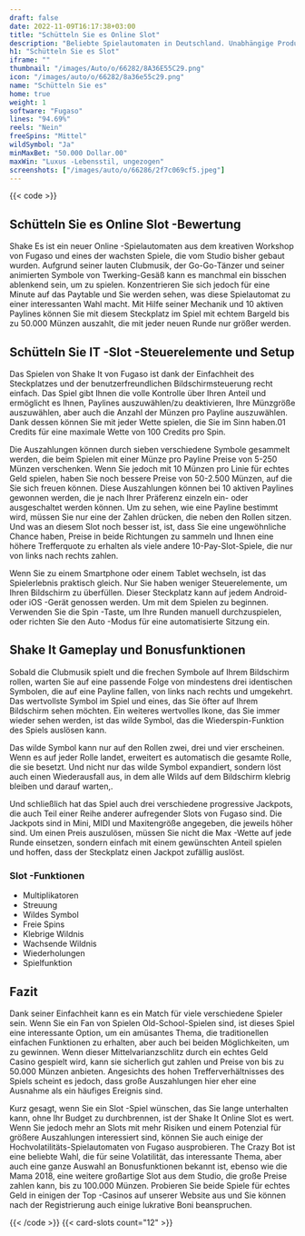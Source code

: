 ```yaml
---
draft: false
date: 2022-11-09T16:17:38+03:00
title: "Schütteln Sie es Online Slot"
description: "Beliebte Spielautomaten in Deutschland. Unabhängige Produktbewertungen und exklusive Anmeldeangebote. Jetzt spielen!"
h1: "Schütteln Sie es Slot"
iframe: ""
thumbnail: "/images/Auto/o/66282/8A36E55C29.png"
icon: "/images/auto/o/66282/8a36e55c29.png"
name: "Schütteln Sie es"
home: true
weight: 1
software: "Fugaso"
lines: "94.69%"
reels: "Nein"
freeSpins: "Mittel"
wildSymbol: "Ja"
minMaxBet: "50.000 Dollar.00"
maxWin: "Luxus -Lebensstil, ungezogen"
screenshots: ["/images/auto/o/66286/2f7c069cf5.jpeg"]
---
```


{{< code >}}<h2>Schütteln Sie es Online Slot -Bewertung</h2><p>Shake Es ist ein neuer Online -Spielautomaten aus dem kreativen Workshop von Fugaso und eines der wachsten Spiele, die vom Studio bisher gebaut wurden. Aufgrund seiner lauten Clubmusik, der Go-Go-Tänzer und seiner animierten Symbole von Twerking-Gesäß kann es manchmal ein bisschen ablenkend sein, um zu spielen. Konzentrieren Sie sich jedoch für eine Minute auf das Paytable und Sie werden sehen, was diese Spielautomat zu einer interessanten Wahl macht. Mit Hilfe seiner Mechanik und 10 aktiven Paylines können Sie mit diesem Steckplatz im Spiel mit echtem Bargeld bis zu 50.000 Münzen auszahlt, die mit jeder neuen Runde nur größer werden.</p><h2>Schütteln Sie IT -Slot -Steuerelemente und Setup</h2><p>Das Spielen von Shake It von Fugaso ist dank der Einfachheit des Steckplatzes und der benutzerfreundlichen Bildschirmsteuerung recht einfach. Das Spiel gibt Ihnen die volle Kontrolle über Ihren Anteil und ermöglicht es Ihnen, Paylines auszuwählen/zu deaktivieren, Ihre Münzgröße auszuwählen, aber auch die Anzahl der Münzen pro Payline auszuwählen. Dank dessen können Sie mit jeder Wette spielen, die Sie im Sinn haben.01 Credits für eine maximale Wette von 100 Credits pro Spin.</p><p>Die Auszahlungen können durch sieben verschiedene Symbole gesammelt werden, die beim Spielen mit einer Münze pro Payline Preise von 5-250 Münzen verschenken. Wenn Sie jedoch mit 10 Münzen pro Linie für echtes Geld spielen, haben Sie noch bessere Preise von 50-2.500 Münzen, auf die Sie sich freuen können. Diese Auszahlungen können bei 10 aktiven Paylines gewonnen werden, die je nach Ihrer Präferenz einzeln ein- oder ausgeschaltet werden können. Um zu sehen, wie eine Payline bestimmt wird, müssen Sie nur eine der Zahlen drücken, die neben den Rollen sitzen. Und was an diesem Slot noch besser ist, ist, dass Sie eine ungewöhnliche Chance haben, Preise in beide Richtungen zu sammeln und Ihnen eine höhere Trefferquote zu erhalten als viele andere 10-Pay-Slot-Spiele, die nur von links nach rechts zahlen.</p><p>Wenn Sie zu einem Smartphone oder einem Tablet wechseln, ist das Spielerlebnis praktisch gleich. Nur Sie haben weniger Steuerelemente, um Ihren Bildschirm zu überfüllen. Dieser Steckplatz kann auf jedem Android- oder iOS -Gerät genossen werden. Um mit dem Spielen zu beginnen. Verwenden Sie die Spin -Taste, um Ihre Runden manuell durchzuspielen, oder richten Sie den Auto -Modus für eine automatisierte Sitzung ein.</p><h2>Shake It Gameplay und Bonusfunktionen</h2><p>Sobald die Clubmusik spielt und die frechen Symbole auf Ihrem Bildschirm rollen, warten Sie auf eine passende Folge von mindestens drei identischen Symbolen, die auf eine Payline fallen, von links nach rechts und umgekehrt. Das wertvollste Symbol im Spiel und eines, das Sie öfter auf Ihrem Bildschirm sehen möchten. Ein weiteres wertvolles Ikone, das Sie immer wieder sehen werden, ist das wilde Symbol, das die Wiederspin-Funktion des Spiels auslösen kann.</p><p>Das wilde Symbol kann nur auf den Rollen zwei, drei und vier erscheinen. Wenn es auf jeder Rolle landet, erweitert es automatisch die gesamte Rolle, die sie besetzt. Und nicht nur das wilde Symbol expandiert, sondern löst auch einen Wiederausfall aus, in dem alle Wilds auf dem Bildschirm klebrig bleiben und darauf warten,.</p><p>Und schließlich hat das Spiel auch drei verschiedene progressive Jackpots, die auch Teil einer Reihe anderer aufregender Slots von Fugaso sind. Die Jackpots sind in Mini, MIDI und Maxitengröße angegeben, die jeweils höher sind. Um einen Preis auszulösen, müssen Sie nicht die Max -Wette auf jede Runde einsetzen, sondern einfach mit einem gewünschten Anteil spielen und hoffen, dass der Steckplatz einen Jackpot zufällig auslöst.</p><h3>
Slot -Funktionen</h3><ul>
<li></span>
Multiplikatoren</li>
<li></span>
Streuung</li>
<li></span>
Wildes Symbol</li>
<li></span>
Freie Spins</li>
<li></span>
Klebrige Wildnis</li>
<li></span>
Wachsende Wildnis</li>
<li></span>
Wiederholungen</li>
<li></span>
Spielfunktion</li></ul><h2>Fazit</h2><p>Dank seiner Einfachheit kann es ein Match für viele verschiedene Spieler sein. Wenn Sie ein Fan von Spielen Old-School-Spielen sind, ist dieses Spiel eine interessante Option, um ein amüsantes Thema, die traditionellen einfachen Funktionen zu erhalten, aber auch bei beiden Möglichkeiten, um zu gewinnen. Wenn dieser Mittelvarianzschlitz durch ein echtes Geld Casino gespielt wird, kann sie sicherlich gut zahlen und Preise von bis zu 50.000 Münzen anbieten. Angesichts des hohen Trefferverhältnisses des Spiels scheint es jedoch, dass große Auszahlungen hier eher eine Ausnahme als ein häufiges Ereignis sind.</p><p>Kurz gesagt, wenn Sie ein Slot -Spiel wünschen, das Sie lange unterhalten kann, ohne Ihr Budget zu durchbrennen, ist der Shake It Online Slot es wert. Wenn Sie jedoch mehr an Slots mit mehr Risiken und einem Potenzial für größere Auszahlungen interessiert sind, können Sie auch einige der Hochvolatilitäts-Spielautomaten von Fugaso ausprobieren. The Crazy Bot ist eine beliebte Wahl, die für seine Volatilität, das interessante Thema, aber auch eine ganze Auswahl an Bonusfunktionen bekannt ist, ebenso wie die Mama 2018, eine weitere großartige Slot aus dem Studio, die große Preise zahlen kann, bis zu 100.000 Münzen. Probieren Sie beide Spiele für echtes Geld in einigen der Top -Casinos auf unserer Website aus und Sie können nach der Registrierung auch einige lukrative Boni beanspruchen.</p>{{< /code >}}
 {{< card-slots count="12" >}}